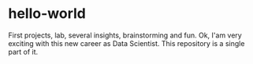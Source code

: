 # hello-world
First projects, lab, several insights, brainstorming and fun.
Ok, I'am very exciting with this new career as Data Scientist. This repository is a single part of it.
